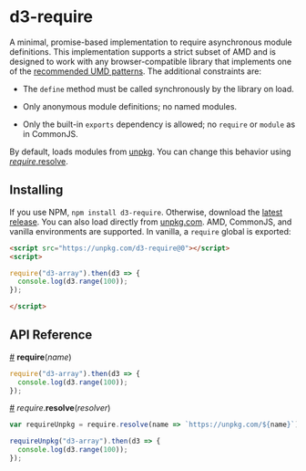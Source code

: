 # d3-require

A minimal, promise-based implementation to require asynchronous module definitions. This implementation supports a strict subset of AMD and is designed to work with any browser-compatible library that implements one of the [recommended UMD patterns](https://github.com/umdjs/umd). The additional constraints are:

* The `define` method must be called synchronously by the library on load.

* Only anonymous module definitions; no named modules.

* Only the built-in `exports` dependency is allowed; no `require` or `module` as in CommonJS.

By default, loads modules from [unpkg](https://unpkg.com/). You can change this behavior using [*require*.resolve](#require_resolve).

## Installing

If you use NPM, `npm install d3-require`. Otherwise, download the [latest release](https://github.com/d3/d3-require/releases/latest). You can also load directly from [unpkg.com](https://unpkg.com/d3-require/). AMD, CommonJS, and vanilla environments are supported. In vanilla, a `require` global is exported:

```html
<script src="https://unpkg.com/d3-require@0"></script>
<script>

require("d3-array").then(d3 => {
  console.log(d3.range(100));
});

</script>
```

## API Reference

<a href="#require" name="require">#</a> <b>require</b>(<i>name</i>)

```js
require("d3-array").then(d3 => {
  console.log(d3.range(100));
});
```

<a href="#require_resolve" name="require_resolve">#</a> <i>require</i>.<b>resolve</b>(<i>resolver</i>)

```js
var requireUnpkg = require.resolve(name => `https://unpkg.com/${name}`);

requireUnpkg("d3-array").then(d3 => {
  console.log(d3.range(100));
});
```

